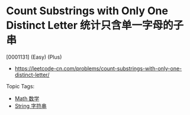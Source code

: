# Count Substrings with Only One Distinct Letter 统计只含单一字母的子串

[0001131] (Easy) (Plus)

- https://leetcode-cn.com/problems/count-substrings-with-only-one-distinct-letter/

Topic Tags:

- [Math 数学](https://leetcode-cn.com/tag/math/)
- [String 字符串](https://leetcode-cn.com/tag/string/)

